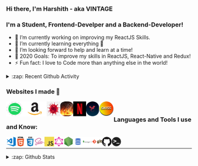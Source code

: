 ### Hi there, I'm Harshith - aka VINTAGE

<!-- [![Website](https://img.shields.io/website?label=codeSTACKr.com&style=for-the-badge&url=https%3A%2F%2Fcodestackr.com)](https://codestackr.com)
[![Twitter Follow](https://img.shields.io/twitter/follow/codeSTACKr?color=1DA1F2&logo=twitter&style=for-the-badge)](https://twitter.com/intent/follow?original_referer=https%3A%2F%2Fgithub.com%2FcodeSTACKr&screen_name=codeSTACKr) -->

### I'm a Student, Frontend-Develper and a Backend-Developer!

- 🔭 I’m currently working on improving my ReactJS Skills.
- 🌱 I’m currently learning everything 🤣
- 👯 I’m looking forward to help and learn at a time!
- 🥅 2020 Goals: To improve my skills in ReactJS, React-Native and Redux!
- ⚡ Fun fact: I love to Code more than anything else in the world!

<details>
  <summary>:zap: Recent Github Activity</summary>
  
<!--START_SECTION:activity-->
1. 🎉 Finished [Spotify-Clone](https://spotify-ac463.web.app/)
2. 🎉 Finished [Amazon-Clone](https://vintage-clone-25.web.app/)
3. 🎉 Finished [Covid-Tracker](https://covid-tracker-64364.web.app/)
4. 🎉 Finished [Google-Clone](https://search-engine-25.web.app/)
5. 🎉 FInished [Whatsapp-Clone](https://chatter-55.web.app/)

</details>

### Websites I made 🚀

[<img align="left" object-fit='contain' alt="" height='40px' width="45px" src="https://github.com/HARSHITHV25/ICONS/blob/master/spotify.jpeg?raw=true" />][spotify]
[<img align="left" object-fit='contain' alt="" height='40px' width="65px" src="https://github.com/HARSHITHV25/ICONS/blob/master/amazon.jpg?raw=true" />][amazon]
[<img align="left" object-fit='contain' alt="" height='40px' width="37px" src="https://github.com/HARSHITHV25/ICONS/blob/master/covid.jpeg?raw=true" />][covid-tracker]
[<img align="left" object-fit='contain' alt="" height='40px' width="35px" src="https://github.com/HARSHITHV25/ICONS/blob/master/fire.png?raw=true" />][whatsapp]
[<img align="left" object-fit='contain' alt="" height='40px' width="35px" src="https://github.com/HARSHITHV25/ICONS/blob/master/netflix.jpg?raw=true" />][netflix]
[<img align="left" object-fit='contain' alt="" height='40px' width="35px" src="https://github.com/HARSHITHV25/ICONS/blob/master/google.png?raw=true" />][google]
[<img align="left" object-fit='contain' alt="" height='40px' width="40px" src="https://github.com/HARSHITHV25/ICONS/blob/master/fb.png?raw=true" />][messenger]

<br>

<!--

### Spotify Playing 🎧

[<img src="https://now-playing-codestackr.vercel.app/api/spotify-playing" alt="codeSTACKr Spotify Playing" width="350" />](https://open.spotify.com/user/swyqyimdc12jajde4vpwd2x1b)

### Connect with me:

[<img align="left" alt="codeSTACKr.com" width="22px" src="https://raw.githubusercontent.com/iconic/open-iconic/master/svg/globe.svg" />][website]
[<img align="left" alt="codeSTACKr | YouTube" width="22px" src="https://cdn.jsdelivr.net/npm/simple-icons@v3/icons/youtube.svg" />][youtube]
[<img align="left" alt="codeSTACKr | Twitter" width="22px" src="https://cdn.jsdelivr.net/npm/simple-icons@v3/icons/twitter.svg" />][twitter]
[<img align="left" alt="codeSTACKr | LinkedIn" width="22px" src="https://cdn.jsdelivr.net/npm/simple-icons@v3/icons/linkedin.svg" />][linkedin]
[<img align="left" alt="codeSTACKr | Instagram" width="22px" src="https://cdn.jsdelivr.net/npm/simple-icons@v3/icons/instagram.svg" />][instagram]

<br /> -->

### Languages and Tools I use and Know:

<img align="left" alt="Visual Studio Code" width="26px" src="https://raw.githubusercontent.com/github/explore/80688e429a7d4ef2fca1e82350fe8e3517d3494d/topics/visual-studio-code/visual-studio-code.png" />
<img align="left" alt="HTML5" width="26px" src="https://raw.githubusercontent.com/github/explore/80688e429a7d4ef2fca1e82350fe8e3517d3494d/topics/html/html.png" />
<img align="left" alt="CSS3" width="26px" src="https://raw.githubusercontent.com/github/explore/80688e429a7d4ef2fca1e82350fe8e3517d3494d/topics/css/css.png" />
<img align="left" alt="Sass" width="26px" src="https://raw.githubusercontent.com/github/explore/80688e429a7d4ef2fca1e82350fe8e3517d3494d/topics/sass/sass.png" />
<img align="left" alt="JavaScript" width="26px" src="https://raw.githubusercontent.com/github/explore/80688e429a7d4ef2fca1e82350fe8e3517d3494d/topics/javascript/javascript.png" />
<img align="left" alt="GraphQL" width="26px" src="https://raw.githubusercontent.com/github/explore/80688e429a7d4ef2fca1e82350fe8e3517d3494d/topics/graphql/graphql.png" />
<img align="left" alt="Node.js" width="26px" src="https://raw.githubusercontent.com/github/explore/80688e429a7d4ef2fca1e82350fe8e3517d3494d/topics/nodejs/nodejs.png" />
<img align="left" alt="SQL" width="26px" src="https://raw.githubusercontent.com/github/explore/80688e429a7d4ef2fca1e82350fe8e3517d3494d/topics/sql/sql.png" />
<img align="left" alt="MongoDB" width="26px" src="https://raw.githubusercontent.com/github/explore/80688e429a7d4ef2fca1e82350fe8e3517d3494d/topics/mongodb/mongodb.png" />
<img align="left" alt="Git" width="26px" src="https://raw.githubusercontent.com/github/explore/80688e429a7d4ef2fca1e82350fe8e3517d3494d/topics/git/git.png" />
<img align="left" alt="GitHub" width="26px" src="https://raw.githubusercontent.com/github/explore/78df643247d429f6cc873026c0622819ad797942/topics/github/github.png" />
<img align="left" alt="Terminal" width="26px" src="https://raw.githubusercontent.com/github/explore/80688e429a7d4ef2fca1e82350fe8e3517d3494d/topics/terminal/terminal.png" />

<br>

---

<!-- <details>
  <summary>:zap: Recent Github Activity</summary>

START_SECTION:activity
1. 🎉 Finished [Spotify-Clone](https://spotify-ac463.web.app/)
2. 🎉 Finished [Amazon-Clone](https://vintage-clone-25.web.app/)
3. 🎉 Finished [Covid-Tracker](https://covid-tracker-64364.web.app/)
4. 🎉 Finished [Google-Clone](https://search-engine-25.web.app/)
5. 🎉 FInished [Whatsapp-Clone](https://chatter-55.web.app/)
1. ❗️ Closed issue [#1](https://github.com/codeSTACKr/codestackr-vscode-theme/issues/1) in [codeSTACKr/codestackr-vscode-theme](https://github.com/codeSTACKr/codestackr-vscode-theme)
2. 🎉 Merged PR [#2](https://github.com/codeSTACKr/codestackr-vscode-theme/pull/2) in [codeSTACKr/codestackr-vscode-theme](https://github.com/codeSTACKr/codestackr-vscode-theme)
3. 🗣 Commented on [#1](https://github.com/codeSTACKr/codestackr-vscode-theme/issues/1) in [codeSTACKr/codestackr-vscode-theme](https://github.com/codeSTACKr/codestackr-vscode-theme)
4. 💪 Opened PR [#6](https://github.com/colbyfayock/50-projects-for-react-and-the-static-web/pull/6) in [colbyfayock/50-projects-for-react-and-the-static-web](https://github.com/colbyfayock/50-projects-for-react-and-the-static-web)
5. 🗣 Commented on [#249](https://github.com/abhisheknaiidu/awesome-github-profile-readme/issues/249) in [abhisheknaiidu/awesome-github-profile-readme](https://github.com/abhisheknaiidu/awesome-github-profile-readme)
END_SECTION:activity

</details> -->

<details>
  <summary>:zap: Github Stats</summary>

  <img align="left" alt="VINTAGE'S Github Stats" src="https://github-readme-stats.codestackr.vercel.app/api?username=HARSHITHV25&show_icons=true&hide_border=true" />

</details>

[spotify]: https://spotify-ac463.web.app/
[amazon]: https://vintage-clone-25.web.app/
[covid-tracker]: https://covid-tracker-64364.web.app/
[whatsapp]: https://chatter-55.web.app/
[netflix]: https://netflix-clone-25.web.app/
[google]: https://search-engine-25.web.app/
[messenger]: messenger-vintage-25.web.app/
